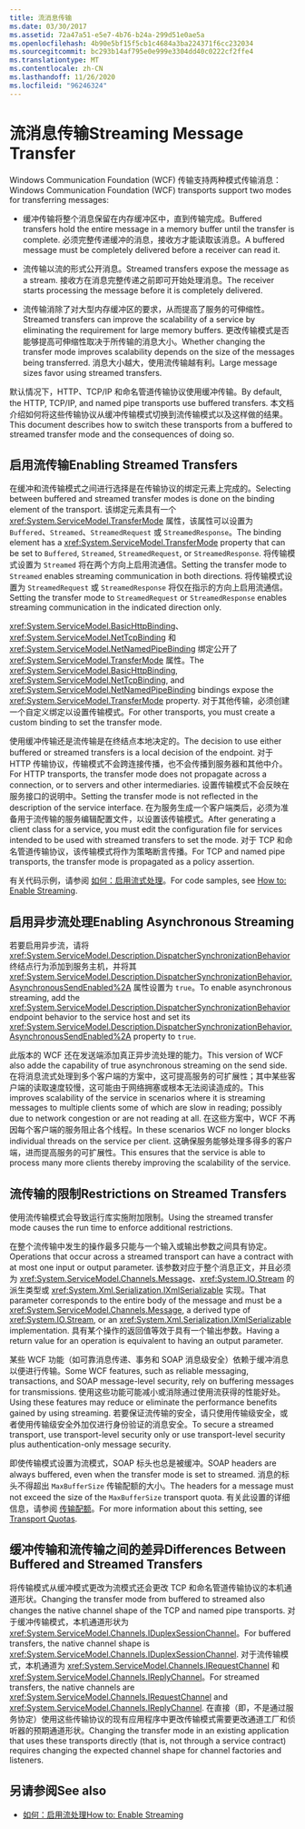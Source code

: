 ```yaml
---
title: 流消息传输
ms.date: 03/30/2017
ms.assetid: 72a47a51-e5e7-4b76-b24a-299d51e0ae5a
ms.openlocfilehash: 4b90e5bf15f5cb1c4684a3ba224371f6cc232034
ms.sourcegitcommit: bc293b14af795e0e999e3304dd40c0222cf2ffe4
ms.translationtype: MT
ms.contentlocale: zh-CN
ms.lasthandoff: 11/26/2020
ms.locfileid: "96246324"
---
```

# <a name="streaming-message-transfer"></a><span data-ttu-id="20970-102">流消息传输</span><span class="sxs-lookup"><span data-stu-id="20970-102">Streaming Message Transfer</span></span>

<span data-ttu-id="20970-103">Windows Communication Foundation (WCF) 传输支持两种模式传输消息：</span><span class="sxs-lookup"><span data-stu-id="20970-103">Windows Communication Foundation (WCF) transports support two modes for transferring messages:</span></span>  
  
- <span data-ttu-id="20970-104">缓冲传输将整个消息保留在内存缓冲区中，直到传输完成。</span><span class="sxs-lookup"><span data-stu-id="20970-104">Buffered transfers hold the entire message in a memory buffer until the transfer is complete.</span></span> <span data-ttu-id="20970-105">必须完整传递缓冲的消息，接收方才能读取该消息。</span><span class="sxs-lookup"><span data-stu-id="20970-105">A buffered message must be completely delivered before a receiver can read it.</span></span>  
  
- <span data-ttu-id="20970-106">流传输以流的形式公开消息。</span><span class="sxs-lookup"><span data-stu-id="20970-106">Streamed transfers expose the message as a stream.</span></span> <span data-ttu-id="20970-107">接收方在消息完整传递之前即可开始处理消息。</span><span class="sxs-lookup"><span data-stu-id="20970-107">The receiver starts processing the message before it is completely delivered.</span></span>  
  
- <span data-ttu-id="20970-108">流传输消除了对大型内存缓冲区的要求，从而提高了服务的可伸缩性。</span><span class="sxs-lookup"><span data-stu-id="20970-108">Streamed transfers can improve the scalability of a service by eliminating the requirement for large memory buffers.</span></span> <span data-ttu-id="20970-109">更改传输模式是否能够提高可伸缩性取决于所传输的消息大小。</span><span class="sxs-lookup"><span data-stu-id="20970-109">Whether changing the transfer mode improves scalability depends on the size of the messages being transferred.</span></span> <span data-ttu-id="20970-110">消息大小越大，使用流传输越有利。</span><span class="sxs-lookup"><span data-stu-id="20970-110">Large message sizes favor using streamed transfers.</span></span>  
  
 <span data-ttu-id="20970-111">默认情况下，HTTP、TCP/IP 和命名管道传输协议使用缓冲传输。</span><span class="sxs-lookup"><span data-stu-id="20970-111">By default, the HTTP, TCP/IP, and named pipe transports use buffered transfers.</span></span> <span data-ttu-id="20970-112">本文档介绍如何将这些传输协议从缓冲传输模式切换到流传输模式以及这样做的结果。</span><span class="sxs-lookup"><span data-stu-id="20970-112">This document describes how to switch these transports from a buffered to streamed transfer mode and the consequences of doing so.</span></span>  
  
## <a name="enabling-streamed-transfers"></a><span data-ttu-id="20970-113">启用流传输</span><span class="sxs-lookup"><span data-stu-id="20970-113">Enabling Streamed Transfers</span></span>  

 <span data-ttu-id="20970-114">在缓冲和流传输模式之间进行选择是在传输协议的绑定元素上完成的。</span><span class="sxs-lookup"><span data-stu-id="20970-114">Selecting between buffered and streamed transfer modes is done on the binding element of the transport.</span></span> <span data-ttu-id="20970-115">该绑定元素具有一个 <xref:System.ServiceModel.TransferMode> 属性，该属性可以设置为 `Buffered`、`Streamed`、`StreamedRequest` 或 `StreamedResponse`。</span><span class="sxs-lookup"><span data-stu-id="20970-115">The binding element has a <xref:System.ServiceModel.TransferMode> property that can be set to `Buffered`, `Streamed`, `StreamedRequest`, or `StreamedResponse`.</span></span> <span data-ttu-id="20970-116">将传输模式设置为 `Streamed` 将在两个方向上启用流通信。</span><span class="sxs-lookup"><span data-stu-id="20970-116">Setting the transfer mode to `Streamed` enables streaming communication in both directions.</span></span> <span data-ttu-id="20970-117">将传输模式设置为 `StreamedRequest` 或 `StreamedResponse` 将仅在指示的方向上启用流通信。</span><span class="sxs-lookup"><span data-stu-id="20970-117">Setting the transfer mode to `StreamedRequest` or `StreamedResponse` enables streaming communication in the indicated direction only.</span></span>  
  
 <span data-ttu-id="20970-118"><xref:System.ServiceModel.BasicHttpBinding>、<xref:System.ServiceModel.NetTcpBinding> 和 <xref:System.ServiceModel.NetNamedPipeBinding> 绑定公开了 <xref:System.ServiceModel.TransferMode> 属性。</span><span class="sxs-lookup"><span data-stu-id="20970-118">The <xref:System.ServiceModel.BasicHttpBinding>, <xref:System.ServiceModel.NetTcpBinding>, and <xref:System.ServiceModel.NetNamedPipeBinding> bindings expose the <xref:System.ServiceModel.TransferMode> property.</span></span> <span data-ttu-id="20970-119">对于其他传输，必须创建一个自定义绑定以设置传输模式。</span><span class="sxs-lookup"><span data-stu-id="20970-119">For other transports, you must create a custom binding to set the transfer mode.</span></span>  
  
 <span data-ttu-id="20970-120">使用缓冲传输还是流传输是在终结点本地决定的。</span><span class="sxs-lookup"><span data-stu-id="20970-120">The decision to use either buffered or streamed transfers is a local decision of the endpoint.</span></span> <span data-ttu-id="20970-121">对于 HTTP 传输协议，传输模式不会跨连接传播，也不会传播到服务器和其他中介。</span><span class="sxs-lookup"><span data-stu-id="20970-121">For HTTP transports, the transfer mode does not propagate across a connection, or to servers and other intermediaries.</span></span> <span data-ttu-id="20970-122">设置传输模式不会反映在服务接口的说明中。</span><span class="sxs-lookup"><span data-stu-id="20970-122">Setting the transfer mode is not reflected in the description of the service interface.</span></span> <span data-ttu-id="20970-123">在为服务生成一个客户端类后，必须为准备用于流传输的服务编辑配置文件，以设置该传输模式。</span><span class="sxs-lookup"><span data-stu-id="20970-123">After generating a client class for a service, you must edit the configuration file for services intended to be used with streamed transfers to set the mode.</span></span> <span data-ttu-id="20970-124">对于 TCP 和命名管道传输协议，该传输模式将作为策略断言传播。</span><span class="sxs-lookup"><span data-stu-id="20970-124">For TCP and named pipe transports, the transfer mode is propagated as a policy assertion.</span></span>  
  
 <span data-ttu-id="20970-125">有关代码示例，请参阅 [如何：启用流式处理](how-to-enable-streaming.md)。</span><span class="sxs-lookup"><span data-stu-id="20970-125">For code samples, see [How to: Enable Streaming](how-to-enable-streaming.md).</span></span>  
  
## <a name="enabling-asynchronous-streaming"></a><span data-ttu-id="20970-126">启用异步流处理</span><span class="sxs-lookup"><span data-stu-id="20970-126">Enabling Asynchronous Streaming</span></span>  

 <span data-ttu-id="20970-127">若要启用异步流，请将 <xref:System.ServiceModel.Description.DispatcherSynchronizationBehavior> 终结点行为添加到服务主机，并将其 <xref:System.ServiceModel.Description.DispatcherSynchronizationBehavior.AsynchronousSendEnabled%2A> 属性设置为 `true`。</span><span class="sxs-lookup"><span data-stu-id="20970-127">To enable asynchronous streaming, add the  <xref:System.ServiceModel.Description.DispatcherSynchronizationBehavior> endpoint behavior to the service host and set its <xref:System.ServiceModel.Description.DispatcherSynchronizationBehavior.AsynchronousSendEnabled%2A> property to `true`.</span></span>  
  
 <span data-ttu-id="20970-128">此版本的 WCF 还在发送端添加真正异步流处理的能力。</span><span class="sxs-lookup"><span data-stu-id="20970-128">This version of WCF also adde the capability of true asynchronous streaming on the send side.</span></span> <span data-ttu-id="20970-129">在将消息流式处理到多个客户端的方案中，这可提高服务的可扩展性；其中某些客户端的读取速度较慢，这可能由于网络拥塞或根本无法阅读造成的。</span><span class="sxs-lookup"><span data-stu-id="20970-129">This improves scalability of the service in scenarios where it is streaming messages to multiple clients some of which are slow in reading; possibly due to network congestion or are not reading at all.</span></span> <span data-ttu-id="20970-130">在这些方案中，WCF 不再因每个客户端的服务阻止各个线程。</span><span class="sxs-lookup"><span data-stu-id="20970-130">In these scenarios WCF no longer blocks individual threads on the service per client.</span></span> <span data-ttu-id="20970-131">这确保服务能够处理多得多的客户端，进而提高服务的可扩展性。</span><span class="sxs-lookup"><span data-stu-id="20970-131">This ensures that the service is able to process many more clients thereby improving the scalability of the service.</span></span>  
  
## <a name="restrictions-on-streamed-transfers"></a><span data-ttu-id="20970-132">流传输的限制</span><span class="sxs-lookup"><span data-stu-id="20970-132">Restrictions on Streamed Transfers</span></span>  

 <span data-ttu-id="20970-133">使用流传输模式会导致运行库实施附加限制。</span><span class="sxs-lookup"><span data-stu-id="20970-133">Using the streamed transfer mode causes the run time to enforce additional restrictions.</span></span>  
  
 <span data-ttu-id="20970-134">在整个流传输中发生的操作最多只能与一个输入或输出参数之间具有协定。</span><span class="sxs-lookup"><span data-stu-id="20970-134">Operations that occur across a streamed transport can have a contract with at most one input or output parameter.</span></span> <span data-ttu-id="20970-135">该参数对应于整个消息正文，并且必须为 <xref:System.ServiceModel.Channels.Message>、<xref:System.IO.Stream> 的派生类型或 <xref:System.Xml.Serialization.IXmlSerializable> 实现。</span><span class="sxs-lookup"><span data-stu-id="20970-135">That parameter corresponds to the entire body of the message and must be a <xref:System.ServiceModel.Channels.Message>, a derived type of <xref:System.IO.Stream>, or an <xref:System.Xml.Serialization.IXmlSerializable> implementation.</span></span> <span data-ttu-id="20970-136">具有某个操作的返回值等效于具有一个输出参数。</span><span class="sxs-lookup"><span data-stu-id="20970-136">Having a return value for an operation is equivalent to having an output parameter.</span></span>  
  
 <span data-ttu-id="20970-137">某些 WCF 功能（如可靠消息传递、事务和 SOAP 消息级安全）依赖于缓冲消息以便进行传输。</span><span class="sxs-lookup"><span data-stu-id="20970-137">Some WCF features, such as reliable messaging, transactions, and SOAP message-level security, rely on buffering messages for transmissions.</span></span> <span data-ttu-id="20970-138">使用这些功能可能减小或消除通过使用流获得的性能好处。</span><span class="sxs-lookup"><span data-stu-id="20970-138">Using these features may reduce or eliminate the performance benefits gained by using streaming.</span></span> <span data-ttu-id="20970-139">若要保证流传输的安全，请只使用传输级安全，或者使用传输级安全外加仅进行身份验证的消息安全。</span><span class="sxs-lookup"><span data-stu-id="20970-139">To secure a streamed transport, use transport-level security only or use transport-level security plus authentication-only message security.</span></span>  
  
 <span data-ttu-id="20970-140">即使传输模式设置为流模式，SOAP 标头也总是被缓冲。</span><span class="sxs-lookup"><span data-stu-id="20970-140">SOAP headers are always buffered, even when the transfer mode is set to streamed.</span></span> <span data-ttu-id="20970-141">消息的标头不得超出 `MaxBufferSize` 传输配额的大小。</span><span class="sxs-lookup"><span data-stu-id="20970-141">The headers for a message must not exceed the size of the `MaxBufferSize` transport quota.</span></span> <span data-ttu-id="20970-142">有关此设置的详细信息，请参阅 [传输配额](transport-quotas.md)。</span><span class="sxs-lookup"><span data-stu-id="20970-142">For more information about this setting, see [Transport Quotas](transport-quotas.md).</span></span>  
  
## <a name="differences-between-buffered-and-streamed-transfers"></a><span data-ttu-id="20970-143">缓冲传输和流传输之间的差异</span><span class="sxs-lookup"><span data-stu-id="20970-143">Differences Between Buffered and Streamed Transfers</span></span>  

 <span data-ttu-id="20970-144">将传输模式从缓冲模式更改为流模式还会更改 TCP 和命名管道传输协议的本机通道形状。</span><span class="sxs-lookup"><span data-stu-id="20970-144">Changing the transfer mode from buffered to streamed also changes the native channel shape of the TCP and named pipe transports.</span></span> <span data-ttu-id="20970-145">对于缓冲传输模式，本机通道形状为 <xref:System.ServiceModel.Channels.IDuplexSessionChannel>。</span><span class="sxs-lookup"><span data-stu-id="20970-145">For buffered transfers, the native channel shape is <xref:System.ServiceModel.Channels.IDuplexSessionChannel>.</span></span> <span data-ttu-id="20970-146">对于流传输模式，本机通道为 <xref:System.ServiceModel.Channels.IRequestChannel> 和 <xref:System.ServiceModel.Channels.IReplyChannel>。</span><span class="sxs-lookup"><span data-stu-id="20970-146">For streamed transfers, the native channels are <xref:System.ServiceModel.Channels.IRequestChannel> and <xref:System.ServiceModel.Channels.IReplyChannel>.</span></span> <span data-ttu-id="20970-147">在直接（即，不是通过服务协定）使用这些传输协议的现有应用程序中更改传输模式需要更改通道工厂和侦听器的预期通道形状。</span><span class="sxs-lookup"><span data-stu-id="20970-147">Changing the transfer mode in an existing application that uses these transports directly (that is, not through a service contract) requires changing the expected channel shape for channel factories and listeners.</span></span>  
  
## <a name="see-also"></a><span data-ttu-id="20970-148">另请参阅</span><span class="sxs-lookup"><span data-stu-id="20970-148">See also</span></span>

- [<span data-ttu-id="20970-149">如何：启用流处理</span><span class="sxs-lookup"><span data-stu-id="20970-149">How to: Enable Streaming</span></span>](how-to-enable-streaming.md)
